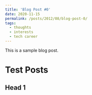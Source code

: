 ```yaml
---
title: 'Blog Post #0'
date: 2020-11-15
permalink: /posts/2012/08/blog-post-0/
tags:
  - thoughts
  - interests
  - tech career
---
```


This is a sample blog post.

Test Posts
======

Head 1
------